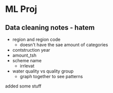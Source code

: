 # ML Proj

## Data cleaning notes - hatem

- region and region code
  - doesn't have the sae amount of categories
- contstruction year
- amount_tsh
- scheme name 
  - irrlevat
- water quality vs quality group
  - graph together to see patterns



added some stuff
